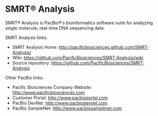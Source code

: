 SMRT&reg; Analysis
=============

SMRT&reg; Analysis is PacBio&reg;'s bioinformatics software suite for analyzing single molecule, real-time DNA sequencing data.

SMRT Analysis links:
* SMRT Analysis Home: http://pacificbiosciences.github.com/SMRT-Analysis/
* Wiki: https://github.com/PacificBiosciences/SMRT-Analysis/wiki
* Source repository: https://github.com/PacificBiosciences/SMRT-Analysis

Other PacBio links:
* Pacific Biosciences Company Website: http://www.pacificbiosciences.com
* Customer Portal: http://www.pacbioportal.com
* PacBio DevNet: http://www.pacbiodevnet.com
* PacBio SampleNet: http://www.pacbiosamplenet.com
